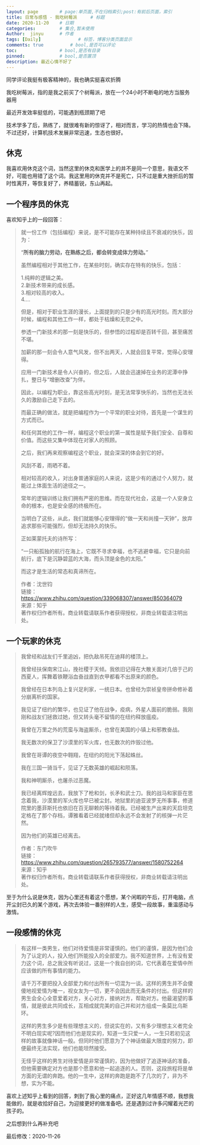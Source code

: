 ```yaml
---
layout: page        # page:单页面,不在归档索引;post:有前后页面，索引
title: 日常与感悟 - 我吃树莓派     # 标题
date: 2020-11-20    # 日期
categories:         # 集合,暂未使用
Author:  jinyu      # 作者
tags: [Daily]              # 标签，博客分类页面显示
comments: true          # bool,是否可以评论
toc:                # bool,是否有目录
pinned:             # bool,是否置顶
description: 最近心情不好了
---
```


同学评论我挺有极客精神的，我也确实挺喜欢折腾

我吃树莓派，指的是我之前买了个树莓派，放在一个24小时不断电的地方当服务器用

<!-- more -->

最近开发效率挺低的，可能遇到瓶颈期了吧

技术学多了后，熟练了，就很难有新的惊讶了，相对而言，学习的热情也会下降。不过还好，计算机技术发展非常迅速，生态也很好。

## 休克

我喜欢用休克这个词，当然这里的休克和医学上的并不是同一个意思，我语文不好，可能也用错了这个词。我这里用的休克并不是死亡，只不过是重大挫折后的暂时性离开，等恢复好了，养精蓄锐，东山再起。

## 一个程序员的休克

喜欢知乎上的一段回答：

> 就一份工作（包括编程）来说，是不可能存在某种持续且不衰减的快乐，因为：
>
> “**所有的脑力劳动，在熟练之后，都会转变成体力劳动。**”
>
> 虽然编程相对于其他工作，在某些时刻，确实存在特有的快乐，包括：
>
> 1.纯粹的逻辑之美。  
> 2.新技术带来的成长感。  
> 3.相对较高的收入。  
> 4.…  
>
> 但是，相对于职业生涯的漫长，上面提到的只是少有的高光时刻。而大部分时候，编程和其他工作一样，都处于枯燥和无奈之中。
>
> 参透一门新技术的那一刻是快乐的，但参悟的过程却是百转千回，甚至痛苦不堪。
>
> 加薪的那一刻会令人意气风发，但不出两天，人就会回复平常，觉得心安理得。
>
> 应用一门新技术是令人兴奋的，但之后，人就会迅速掉在业务的泥潭中挣扎，整日与“增删改查”为伴。
>
> 因此，以编程为职业，靠这些高光时刻，是无法常享快乐的，当然也无法长久的激励自己走下去的。
>
> 而最正确的做法，就是把编程作为一个平常的职业对待，首先是一个谋生的方式而已。
>
> 和任何其他的工作一样，编程这个职业的第一属性是赋予我们安全、自尊和价值。而这些又集中体现在对家人的照顾。
>
> 之后，我们再来观察编程这个职业，就会深深的体会到它的好。
>
> 风刮不着，雨晒不着。
>
> 相对较高的收入，对出身普通家庭的人来说，这是少有的通过个人努力，就能过上体面生活的途径之一。
>
> 常年的逻辑训练让我们拥有严密的思维。而在现代社会，这是一个人安身立命的根本，也是安全感的终极所在。
>
> 当明白了这些，从此，我们就能够心安理得的“做一天和尚撞一天钟”，放弃追求那些可能强烈，但却无法持久的快乐。
>
> 正如莱蒙托夫的诗所写：
>
> “一只船孤独的航行在海上，它既不寻求幸福，也不逃避幸福，它只是向前航行，底下是沉静碧蓝的大海，而头顶是金色的太阳。”
>
> 而这才是生活的常态和真谛所在。
>
> 作者：沈世钧  
> 链接：https://www.zhihu.com/question/339068307/answer/850364079  
> 来源：知乎  
> 著作权归作者所有。商业转载请联系作者获得授权，非商业转载请注明出处。  

## 一个玩家的休克

> 我曾经和战友们千里追凶，把仇敌吊死在迪拜的楼顶上。
>
> 我曾经扶保南宋江山，挽社稷于天倾。我依旧记得在大散关面对几倍于己的西夏人，挥舞着铁鞭浴血奋战直到衣甲都看不出原来的颜色。
>
> 我曾经在日本列岛上复兴足利家，一统日本。也曾经为崇祯皇帝拼命修补着分崩离析的国家。
>
> 我见证了纽约的繁华，也见证了他在战争，疫病，外星人面前的脆弱。我刚刚和战友们拯救过她，但又转头毫不留情的在纽约释放瘟疫。
>
> 我曾在万里之外的荒蛮与海盗厮杀，也曾在美国的小镇上和邪教奋战。
>
> 我无数次的保卫了沙漠里的军火库，也无数次的炸毁过他。
>
> 我曾在哥谭的夜空中翱翔，在纽约的阳光下荡起蛛丝。
>
> 我在三国一骑当千，见证了无数英雄的崛起和陨落。
>
> 我和神明厮杀，也屠杀过恶魔。
>
> 我已经离辉煌远去，我放下了枪和剑，长矛和武士刀。我的战马和家臣在思念着我，沙漠里的军火库也早已被尘封。地狱里的迪亚波罗无所事事，修道院里的墨菲斯托也依旧在百无聊赖的等待着我。已经被生产出来的天启坦克定格在了那个存档，谭雅看着已经就绪但却永远不会发射了的核弹一片茫然。
>
> 因为他们的英雄已经离去。
>
> 
>
> 作者：东门吹牛  
> 链接：https://www.zhihu.com/question/265793577/answer/1580752264  
> 来源：知乎  
> 著作权归作者所有。商业转载请联系作者获得授权，非商业转载请注明出处。  

至于为什么说是休克，因为心里还有着这个愿想，某个闲暇的午后，打开电脑，点开尘封已久的某个游戏，再次去体验一番别样的人生，感受一段故事，重温感动与激情。

## 一段感情的休克

> 有这样一类男生，他们对待爱情是非常谨慎的。他们的谨慎，是因为他们会为了认定的人，投入他们所能投入的全部爱力。我不知道世界，上有没有爱力这个词，总之我没有听说过，这是一个我自创的词，它代表着在爱情中所应该做的所有事情的能力。
>
> 请千万不要把投入全部爱力和付出所有一切混为一谈。这样的男生并不会傻傻地视爱情为唯一，视女友为一切，更不会因此而无条件的付出。但这样的男生会全心全意爱着对方，关心对方，接纳对方，帮助对方。他最渴望的事情，就是彼此共同成长，互相成就完美的自己并和对方组成一条莫比乌斯环。
>
> 这样的男生多少是有些理想主义的，但说实在的，又有多少理想主义者完全不明白现实呢?因而他们也是现实的，知道一生只爱一人，一生只若初见这样的故事就像神话一般。但同时他们愿意为了个神话做最大限度的努力，即便最终无法实现，他们也能坦然接受。
>
> 无怪乎这样的男生对待爱情是非常谨慎的，因为他做好了追逐神话的准备，但他需要确定对方也是那个愿意和他一起追逐的人。否则，这段旅程将是单方面的无谓的奔跑。他的一生中，这样的奔跑是跑不了几次的了，非为不想，实为不能。

喜欢上述知乎上看到的回答，刺到了我心里的痛点，正好这几年情感不顺，我想我能做的，就是收拾好自己，为迎接更好的做准备吧。还是遇到过许多闪耀着光芒的孩子的。

之后想到什么再补充吧

最后修改：2020-11-26

